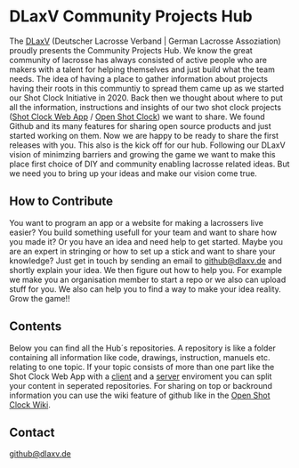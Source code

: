 # DLaxV Community Projects Hub

The [DLaxV](https://dlaxv.de/) (Deutscher Lacrosse Verband | German Lacrosse Assoziation) proudly presents the Community Projects Hub. We know the great community of lacrosse has always consisted of active people who are makers with a talent for helping themselves and just build what the team needs. The idea of having a place to gather information about projects having their roots in this communtiy to spread them came up as we started our Shot Clock Initiative in 2020. Back then we thought about where to put all the information, instructions and insights of our two shot clock projects ([Shot Clock Web App](https://github.com/DLaxV-Community-Projects-Hub/shotclock-web-client/wiki/Shot-Clock-Web-App-Wiki) / [Open Shot Clock](https://github.com/DLaxV-Community-Projects-Hub/Open-Shot-Clock)) we want to share. We found Github and its many features for sharing open source products and just started working on them. Now we are happy to be ready to share the first releases with you. This also is the kick off for our hub. Following our DLaxV vision of minimzing barriers and growing the game we want to make this place first choice of DIY and community enabling lacrosse related ideas. But we need you to bring up your ideas and make our vision come true.

## How to Contribute

You want to program an app or a website for making a lacrossers live easier? You build something usefull for your team and want to share how you made it? Or you have an idea and need help to get started. Maybe you are an expert in stringing or how to set up a stick and want to share your knowledge? Just get in touch by sending an email to github@dlaxv.de and shortly explain your idea. We then figure out how to help you. For example we make you an organisation member to start a repo or we also can upload stuff for you. We also can help you to find a way to make your idea reality. Grow the game!!

## Contents

Below you can find all the Hub´s repositories. A repository is like a folder containing all information like code, drawings, instruction, manuels etc. relating to one topic. If your topic consists of more than one part like the Shot Clock Web App with a [client](https://github.com/DLaxV-Community-Projects-Hub/shotclock-web-client) and a [server](https://github.com/DLaxV-Community-Projects-Hub/shotclock-web-server) enviroment you can split your content in seperated repositories. For sharing on top or backround information you can use the wiki feature of github like in the [Open Shot Clock Wiki](https://github.com/DLaxV-Community-Projects-Hub/Open-Shot-Clock/wiki).

## Contact

github@dlaxv.de
